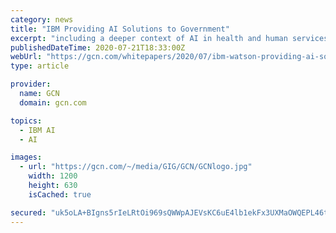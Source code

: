 ```yaml
---
category: news
title: "IBM Providing AI Solutions to Government"
excerpt: "including a deeper context of AI in health and human services, agency examples and outcomes achieved via IBM Watson, and IBM’s future plans. IBM Watson Health improves health and human services delivery and supports social services organizations with AI ..."
publishedDateTime: 2020-07-21T18:33:00Z
webUrl: "https://gcn.com/whitepapers/2020/07/ibm-watson-providing-ai-solutions-to-government-072120.aspx?tc=page0"
type: article

provider:
  name: GCN
  domain: gcn.com

topics:
  - IBM AI
  - AI

images:
  - url: "https://gcn.com/~/media/GIG/GCN/GCNlogo.jpg"
    width: 1200
    height: 630
    isCached: true

secured: "uk5oLA+BIgns5rIeLRtOi969sQWWpAJEVsKC6uE4lb1ekFx3UXMaOWQEPL46t5qrvV1lgHOUEPzPwzU7w+fhzVrY4NFjpL4lbVCG0TIKf2IJu6LvVn6CQ06CDmr0iaX9rQ+Bk/7Ah7ujxp47EEAfnNxZFmZ6KXf0pOyt28jv0NjAkWb+loq5674HPvKirailAAPQLvG8mxSkBvLOBt7c6oQWVKkI1mNeb1cmt18kw7LR9cj88e7YBREfO3irK5Y3YPCeZbQSHx3Fy/PcJtCxEZ0WJU6xOKzJwbFZfhkwSfg7BCA6ZU1b5YWCOhqtsDLeKnbJ5ZpsK/Am9Bq8UgzloQ==;Prh1YQjLPUCkuOgC7N6gHQ=="
---
```


